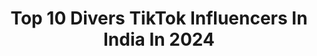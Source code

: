 ---
title: Top 10 Divers TikTok Influencers In India In 2024
description: >-
  Find top divers TikTok influencers in India in 2024. Most popular hashtags: #foryou #drivers #tiktokindia #kerala.
platform: TikTok
hits: 30
text_top: Analyze the top-rated TikTok profiles on inBeat.
text_bottom: Our search engine holds 30 TikTok influencers like this in India for you to pitch.
profiles:
  - username: "gaurav_r_1995"
    fullname: >-
      gaurav_r_1995
    bio: >-
      National medalist Indian diver Deputy chief ticket inspector (W. R) 
    location: "India"
    followers: 13900
    engagement: 489
    commentsToLikes: 0.012192
    id: ckbkth4unog7q0j23g48tlw64
    verified: false
    hashtags: "#somersaultchallenge, #diverslife, #acrobatics, #indiandivers"
  - username: "trulynomadly"
    fullname: >-
      Sharanya Iyer
    bio: >-
      Solo Traveler. Here for all things travel & pop culture! Instagram @trulynomadly
    location: "India"
    followers: 42800
    engagement: 494
    commentsToLikes: 0.037732
    id: ck9dwvkxzqqyx0j78k5ragb0q
    verified: false
    hashtags: "#tiktokkerala, #tiktokindia, #travel, #travellife"
  - username: "akash__nagare"
    fullname: >-
      brand is brand👑491
    bio: >-
      देवा ग्रुप ड्रायव्हर संघटना महा,राज्य. only drivers491 brand is brand👑vanjari👑
    location: "India"
    followers: 489900
    engagement: 1367
    commentsToLikes: 0.011039
    id: cka7r2a9ad9b10i782p1mzr94
    verified: false
    hashtags: "#akash, #maxx, #tiktok, #brand"
  - username: "anjali.raghav"
    fullname: >-
      anjali raghav
    bio: >-
      Official Account - Anjali Raghav Follow me in insta @anjaliraghavonline
    location: "India"
    followers: 1900000
    engagement: 936
    commentsToLikes: 0.005433
    id: cka87pkzd7urf0i782ugq9fig
    verified: false
    hashtags: "#anjaliraghav, #dilersinghkharakiya, #mharatv, #lovemarraigesong"
  - username: "ramshidhshaz"
    fullname: >-
      RAmshidh ShAz
    bio: >-
      A D H O G Z Jai Guru Holidays 🐈 Cat Lover 🐈
    location: "India"
    followers: 38800
    engagement: 1571
    commentsToLikes: 0.005959
    id: cka7vgmsfw4df0i78t3mbguz7
    verified: false
    hashtags: "#lockdown, #tiktokhot, #tiktoklover, #mallumemes"
  - username: "mr.kanaiya9918"
    fullname: >-
      Mr.kanaiya
    bio: >-
      કનૈયા ટૂર & ટ્રાવેલ્સ kanaiya tour & travels
    location: "India"
    followers: 3412
    engagement: 1499
    commentsToLikes: 0.004885
    id: ckae1deouo7og0i786n67bz9l
    verified: false
    hashtags: "#khedutputra, #lamba, #jaymurlidhar, #buslovers"
  - username: "speedlinetravelsofficial"
    fullname: >-
      SPEEDLINE Travels
    bio: >-
      Travels, Garage, workshop മ്മടെ support എല്ലാര്‍ക്കും ഉണ്ട്ട്ടാ
    location: "India"
    followers: 11600
    engagement: 1195
    commentsToLikes: 0.005232
    id: ckb0kbnotb7ao0j23kob7oito
    verified: false
    hashtags: "#monsoonvibes, #thrissur, #64, #fyp"
  - username: "idukkigold68"
    fullname: >-
      VillanLava😎
    bio: >-
      [vandipranthan]
    location: "India"
    followers: 9885
    engagement: 1186
    commentsToLikes: 0.004470
    id: cka84sxexvg820i78pswuxtjm
    verified: false
    hashtags: "#drivers, #bajajfamily, #vandipranthan, #idukkikaran"
  - username: "royaladda11"
    fullname: >-
      divesh💎
    bio: >-
      
    location: "India"
    followers: 128500
    engagement: 567
    commentsToLikes: 0.001112
    id: cka0urae2viza0i78xe045evq
    verified: false
    hashtags: "#fyp, #divesh, #fight, #ring"
  - username: "_t_h_e_volley_k_i_d_21_"
    fullname: >-
      T_H_E_VOLLEY_K_!_D21
    bio: >-
      Mask mukkyam bigileeeeee...😷😉
    location: "India"
    followers: 6323
    engagement: 2472
    commentsToLikes: 0.033974
    id: ckbqt94zadykj0j234gway8wx
    verified: false
    hashtags: "#1millionaudition, #champibeats, #queen, #doubleexposure"
---